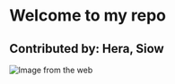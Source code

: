 # Welcome to my repo

## Contributed by: Hera, Siow

![Image from the web](https://static01.nyt.com/images/2021/09/14/science/07CAT-STRIPES/07CAT-STRIPES-jumbo.jpg?quality=75&auto=webp)
